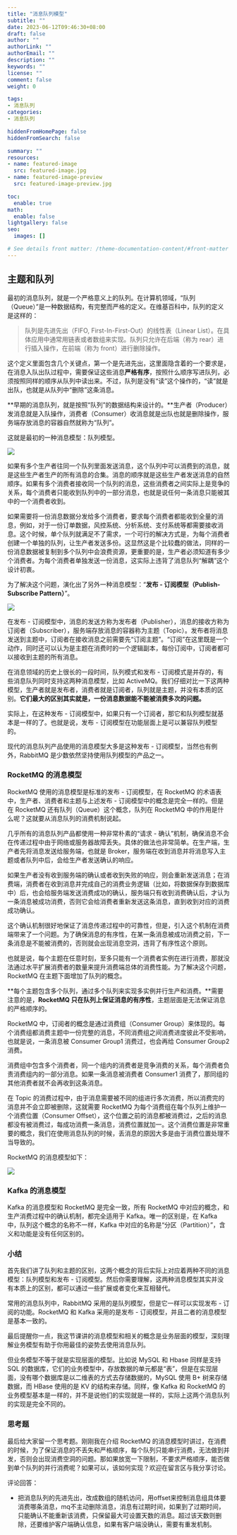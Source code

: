 ```yaml
---
title: "消息队列模型"
subtitle: ""
date: 2023-06-12T09:46:30+08:00
draft: false
author: ""
authorLink: ""
authorEmail: ""
description: ""
keywords: ""
license: ""
comment: false
weight: 0

tags:
- 消息队列
categories:
- 消息队列

hiddenFromHomePage: false
hiddenFromSearch: false

summary: ""
resources:
- name: featured-image
  src: featured-image.jpg
- name: featured-image-preview
  src: featured-image-preview.jpg

toc:
  enable: true
math:
  enable: false
lightgallery: false
seo:
  images: []

# See details front matter: /theme-documentation-content/#front-matter
---
```


## 主题和队列

最初的消息队列，就是一个严格意义上的队列。在计算机领域，“队列（Queue）”是一种数据结构，有完整而严格的定义。在维基百科中，队列的定义是这样的：

> 队列是先进先出（FIFO, First-In-First-Out）的线性表（Linear List）。在具体应用中通常用链表或者数组来实现。队列只允许在后端（称为 rear）进行插入操作，在前端（称为 front）进行删除操作。

这个定义里面包含几个关键点，第一个是先进先出，这里面隐含着的一个要求是，在消息入队出队过程中，需要保证这些消息**严格有序**，按照什么顺序写进队列，必须按照同样的顺序从队列中读出来。不过，队列是没有“读”这个操作的，“读”就是出队，也就是从队列中“删除”这条消息。

**早期的消息队列，就是按照“队列”的数据结构来设计的。**生产者（Producer）发消息就是入队操作，消费者（Consumer）收消息就是出队也就是删除操作，服务端存放消息的容器自然就称为“队列”。

这就是最初的一种消息模型：队列模型。

![](https://s2.loli.net/2023/06/14/pH5PDXOdf6mMV1n.jpg)

如果有多个生产者往同一个队列里面发送消息，这个队列中可以消费到的消息，就是这些生产者生产的所有消息的合集。消息的顺序就是这些生产者发送消息的自然顺序。如果有多个消费者接收同一个队列的消息，这些消费者之间实际上是竞争的关系，每个消费者只能收到队列中的一部分消息，也就是说任何一条消息只能被其中的一个消费者收到。

如果需要将一份消息数据分发给多个消费者，要求每个消费者都能收到全量的消息，例如，对于一份订单数据，风控系统、分析系统、支付系统等都需要接收消息。这个时候，单个队列就满足不了需求，一个可行的解决方式是，为每个消费者创建一个单独的队列，让生产者发送多份。这显然这是个比较蠢的做法，同样的一份消息数据被复制到多个队列中会浪费资源，更重要的是，生产者必须知道有多少个消费者。为每个消费者单独发送一份消息，这实际上违背了消息队列“解耦”这个设计初衷。

为了解决这个问题，演化出了另外一种消息模型：“**发布 - 订阅模型（Publish-Subscribe Pattern）**”。

![](https://s2.loli.net/2023/06/14/lfibw3hr9yTdqB2.jpg)

在发布 - 订阅模型中，消息的发送方称为发布者（Publisher），消息的接收方称为订阅者（Subscriber），服务端存放消息的容器称为主题（Topic）。发布者将消息发送到主题中，订阅者在接收消息之前需要先“订阅主题”。“订阅”在这里既是一个动作，同时还可以认为是主题在消费时的一个逻辑副本，每份订阅中，订阅者都可以接收到主题的所有消息。

在消息领域的历史上很长的一段时间，队列模式和发布 - 订阅模式是并存的，有些消息队列同时支持这两种消息模型，比如 ActiveMQ。我们仔细对比一下这两种模型，生产者就是发布者，消费者就是订阅者，队列就是主题，并没有本质的区别。**它们最大的区别其实就是，一份消息数据能不能被消费多次的问题。**

实际上，在这种发布 - 订阅模型中，如果只有一个订阅者，那它和队列模型就基本是一样的了。也就是说，发布 - 订阅模型在功能层面上是可以兼容队列模型的。

现代的消息队列产品使用的消息模型大多是这种发布 - 订阅模型，当然也有例外，RabbitMQ 是少数依然坚持使用队列模型的产品之一。

### RocketMQ 的消息模型

RocketMQ 使用的消息模型是标准的发布 - 订阅模型，在 RocketMQ 的术语表中，生产者、消费者和主题与上述发布 - 订阅模型中的概念是完全一样的。但是在 RocketMQ 还有队列（Queue）这个概念，队列在 RocketMQ 中的作用是什么呢？这就要从消息队列的消费机制说起。

几乎所有的消息队列产品都使用一种非常朴素的“请求 - 确认”机制，确保消息不会在传递过程中由于网络或服务器故障丢失。具体的做法也非常简单。在生产端，生产者先将消息发送给服务端，也就是 Broker，服务端在收到消息并将消息写入主题或者队列中后，会给生产者发送确认的响应。

如果生产者没有收到服务端的确认或者收到失败的响应，则会重新发送消息；在消费端，消费者在收到消息并完成自己的消费业务逻辑（比如，将数据保存到数据库中）后，也会给服务端发送消费成功的确认，服务端只有收到消费确认后，才认为一条消息被成功消费，否则它会给消费者重新发送这条消息，直到收到对应的消费成功确认。

这个确认机制很好地保证了消息传递过程中的可靠性，但是，引入这个机制在消费端带来了一个问题。为了确保消息的有序性，在某一条消息被成功消费之前，下一条消息是不能被消费的，否则就会出现消息空洞，违背了有序性这个原则。

也就是说，每个主题在任意时刻，至多只能有一个消费者实例在进行消费，那就没法通过水平扩展消费者的数量来提升消费端总体的消费性能。为了解决这个问题，RocketMQ 在主题下面增加了队列的概念。

**每个主题包含多个队列，通过多个队列来实现多实例并行生产和消费。**需要注意的是，**RocketMQ 只在队列上保证消息的有序性**，主题层面是无法保证消息的严格顺序的。

RocketMQ 中，订阅者的概念是通过消费组（Consumer Group）来体现的。每个消费组都消费主题中一份完整的消息，不同消费组之间消费进度彼此不受影响，也就是说，一条消息被 Consumer Group1 消费过，也会再给 Consumer Group2 消费。

消费组中包含多个消费者，同一个组内的消费者是竞争消费的关系，每个消费者负责消费组内的一部分消息。如果一条消息被消费者 Consumer1 消费了，那同组的其他消费者就不会再收到这条消息。

在 Topic 的消费过程中，由于消息需要被不同的组进行多次消费，所以消费完的消息并不会立即被删除，这就需要 RocketMQ 为每个消费组在每个队列上维护一个消费位置（Consumer Offset），这个位置之前的消息都被消费过，之后的消息都没有被消费过，每成功消费一条消息，消费位置就加一。这个消费位置是非常重要的概念，我们在使用消息队列的时候，丢消息的原因大多是由于消费位置处理不当导致的。

RocketMQ 的消息模型如下：

![](https://s2.loli.net/2023/06/14/3EUwqMuVBp6bncg.jpg)

### Kafka 的消息模型

Kafka 的消息模型和 RocketMQ 是完全一致，所有 RocketMQ 中对应的概念，和生产消费过程中的确认机制，都完全适用于 Kafka。唯一的区别是，在 Kafka 中，队列这个概念的名称不一样，Kafka 中对应的名称是“分区（Partition）”，含义和功能是没有任何区别的。

### 小结

首先我们讲了队列和主题的区别，这两个概念的背后实际上对应着两种不同的消息模型：队列模型和发布 - 订阅模型。然后你需要理解，这两种消息模型其实并没有本质上的区别，都可以通过一些扩展或者变化来互相替代。

常用的消息队列中，RabbitMQ 采用的是队列模型，但是它一样可以实现发布 - 订阅的功能。RocketMQ 和 Kafka 采用的是发布 - 订阅模型，并且二者的消息模型是基本一致的。

最后提醒你一点，我这节课讲的消息模型和相关的概念是业务层面的模型，深刻理解业务模型有助于你用最佳的姿势去使用消息队列。

但业务模型不等于就是实现层面的模型。比如说 MySQL 和 Hbase 同样是支持 SQL 的数据库，它们的业务模型中，存放数据的单元都是“表”，但是在实现层面，没有哪个数据库是以二维表的方式去存储数据的，MySQL 使用 B+ 树来存储数据，而 HBase 使用的是 KV 的结构来存储。同样，像 Kafka 和 RocketMQ 的业务模型基本是一样的，并不是说他们的实现就是一样的，实际上这两个消息队列的实现是完全不同的。

### 思考题

最后给大家留一个思考题。刚刚我在介绍 RocketMQ 的消息模型时讲过，在消费的时候，为了保证消息的不丢失和严格顺序，每个队列只能串行消费，无法做到并发，否则会出现消费空洞的问题。那如果放宽一下限制，不要求严格顺序，能否做到单个队列的并行消费呢？如果可以，该如何实现？欢迎在留言区与我分享讨论。

评论回答：

* 把消息队列的先进先出，改成数组的随机访问，用offset来控制消息组具体要消费哪条消息，mq不主动删除消息，消息有过期时间，如果到了过期时间，只能确认不能重新该消费，只保留最大可设置天数的消息。超过该天数则删除，还要维护客户端确认信息，如果有客户端没确认，需要有重发机制。